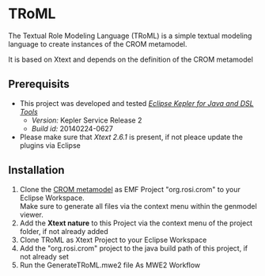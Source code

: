TRoML
=====

The Textual Role Modeling Language (TRoML) is a simple textual modeling language to create instances of the CROM metamodel.

It is based on Xtext and depends on the definition of the CROM metamodel

## Prerequisits

* This project was developed and tested [*Eclipse Kepler for Java and DSL Tools*](http://www.eclipse.org/downloads/packages/eclipse-ide-java-and-dsl-developers/keplersr2)
     * *Version:* Kepler Service Release 2
     * *Build id:* 20140224-0627
* Please make sure that *Xtext 2.6.1* is present, if not pleace update the plugins via Eclipse 

## Installation

1. Clone the [CROM metamodel](https://github.com/Eden-06/CROM) as EMF Project "org.rosi.crom" to your Eclipse Workspace.  
     Make sure to generate all files via the context menu within the genmodel viewer.
2. Add the **Xtext nature** to this Project via the context menu of the project folder, if not already added
3. Clone TRoML as Xtext Project to your Eclipse Workspace
4. Add the "org.rosi.crom" project to the java build path of this project, if not already set
5. Run the GenerateTRoML.mwe2 file As MWE2 Workflow
